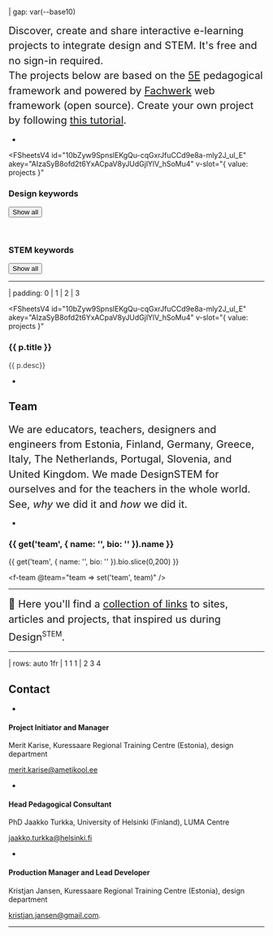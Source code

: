 | gap: var(--base10)

<f-logo />

<big style="line-height: 1.75em; margin-top: var(--base4); display: block;"><big>Discover, create and share interactive e-learning projects to integrate design and STEM. It's free and no sign-in required.
<br>The projects below are based on the <f-sidebar size="half" src="./pedagogy.md"><a href="#">5E</a></f-sidebar> pedagogical framework and powered by <a href="https://designstem.github.io/fachwerk" target="_blank">Fachwerk</a> web framework (open source). Create your own project by following <a href="https://designstem.github.io/fachwerk/docs/#/start-a-new-project">this tutorial</a>.</big></big>

<!-- <big style="line-height: 1.75em; margin-top: var(--base4); display: block;"><big>DesignSTEM is an open source, free, no-sign-in platform designed for creating, adapting and sharing interactive, user friendly, attractive e-learning objects for the integrated education of design and STEM. The sample projects are based on <f-sidebar size="half" src="./pedagogy.md"><a href="#">5E pedagogical framework</a></f-sidebar> and powered by <a href="https://designstem.github.io/fachwerk" target="_blank">Fachwerk</a> web framework.<br><br>Start you own project by <a href="https://designstem.github.io/fachwerk/docs/#/start-a-new-project">following this tutorial</a>.</big></big> -->

-

<FSheetsV4
id="10bZyw9SpnslEKgQu-cqGxrJfuCCd9e8a-mly2J_ul_E"
akey="AIzaSyB8ofd2t6YxACpaV8yJUdGjlYlV_hSoMu4"
v-slot="{ value: projects }"

>

<div>

<f-inline>
<h3>Design keywords</h3>
<button v-if="get('dt')" class="quaternary"@click="set('dt',null)">Show all</button>
</f-inline>

<f-tags set="dt" type="designtags" :projects="projects.filter(p => p.type === 'progress')" />

<p /><br>

<f-inline>
<h3>STEM keywords</h3>
<button v-if="get('st')" class="quaternary"@click="set('st',null)">Show all</button>
</f-inline>

<f-tags set="st" type="stemtags" :projects="projects.filter(p => p.type === 'progress')" />

</div>

</FSheetsV4>

---

| padding: 0
| 1
| 2
| 3

<FSheetsV4
id="10bZyw9SpnslEKgQu-cqGxrJfuCCd9e8a-mly2J_ul_E"
akey="AIzaSyB8ofd2t6YxACpaV8yJUdGjlYlV_hSoMu4"
v-slot="{ value: projects }"

>

<f-theme theme="dark">
<f-grid cols="1fr 1fr 1fr 1fr" gap="0">
  <a
    v-for="(p,i) in projects.filter(p => p.type === 'progress')"
    :key="i"
    :href="'./' + p.scenario"
    style="border: 0"
  >
  <f-image-card
    :src="p.image" 
    :style="{ filter: isActive(p, get('dt'), get('st')) ? '' : 'brightness(10%)'}"
  >
    <h3>{{ p.title }}</h3>
    <p style="padding-right: 33%; opacity: 0.85; overflow:hidden; display: -webkit-box;-webkit-line-clamp: 5; -webkit-box-orient: vertical;"> {{ p.desc}}</p>
    <f-about :project="p" />
  </f-image-card>
  </a>
</f-grid>
</f-theme>

</FSheetsV4>

<!-- :style="{ filter: isActive(p, get('dt'), get('st')) ? '' : 'brightness(10%)'}" -->

-

<section class="cells">

# Team

<big style="line-height: 1.75em; margin-top: var(--base4); display: block;"><big>We are educators, teachers, designers and engineers from Estonia, Finland, Germany, Greece, Italy, The Netherlands, Portugal, Slovenia, and United Kingdom. We made DesignSTEM for ourselves and for the teachers in the whole world. See, <f-link to="https://designstem.github.io/slides/main-points"><var>why</var> we did it</f-link> and <f-link to="https://designstem.github.io/slides/creative-mood"><var>how</var> we did it</f-link>.</big></big>

</section>

-

<div class="bio">

### {{ get('team', { name: '', bio: '' }).name }}

{{ get('team', { name: '', bio: '' }).bio.slice(0,200) }}

</div>

<f-team @team="team => set('team', team)" />

---




<big style="line-height: 1.75em; margin-top: var(--base4); display: block;"><big>💖 Here you'll find a  <a href="https://designstem.github.io/projects/links" target="_blank">collection of links</a> to sites, articles and projects, that inspired us during Design<sup><small>STEM</small></sup>. </big></big>




---





| rows: auto 1fr
| 1 1 1
| 2 3 4

## Contact

<p />

-

#### Project Initiator and Manager

Merit Karise, Kuressaare Regional Training Centre (Estonia), design department

merit.karise@ametikool.ee

-

#### Head Pedagogical Consultant

PhD Jaakko Turkka, University of Helsinki (Finland), LUMA Centre

jaakko.turkka@helsinki.fi

-

#### Production Manager and Lead Developer

Kristjan Jansen, Kuressaare Regional Training Centre (Estonia), design department

kristjan.jansen@gmail.com.

---

<f-footer />
